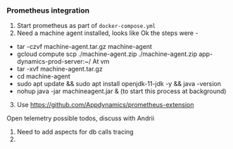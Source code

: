 ### Prometheus integration

1. Start prometheus as part of `docker-compose.yml`
2. Need a machine agent installed, looks like
Ok the steps were -
- tar -czvf machine-agent.tar.gz machine-agent
- gcloud compute scp ./machine-agent.zip ./machine-agent.zip app-dynamics-prod-server:~/
At vm
- tar -xvf machine-agent.tar.gz
- cd machine-agent
- sudo apt update && sudo apt install openjdk-11-jdk -y && java -version
- nohup java -jar machineagent.jar & (to start this process at background)
3. Use https://github.com/Appdynamics/prometheus-extension 

Open telemetry possible todos, discuss with Andrii

1. Need to add aspects for db calls tracing
2. 